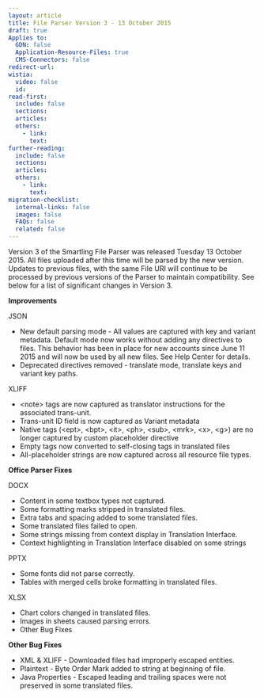 ```yaml
---
layout: article
title: File Parser Version 3 - 13 October 2015
draft: true
Applies to:
  GDN: false
  Application-Resource-Files: true
  CMS-Connectors: false
redirect-url:
wistia:
  video: false
  id:
read-first:
  include: false
  sections:
  articles:
  others:
    - link:
      text:
further-reading:
  include: false
  sections:
  articles:
  others:
    - link:
      text:
migration-checklist:
  internal-links: false
  images: false
  FAQs: false
  related: false
---
```



Version 3 of the Smartling File Parser was released Tuesday 13 October 2015. All files uploaded after this time will be parsed by the new version. Updates to previous files, with the same File URI will continue to be processed by previous versions of the Parser to maintain compatibility. See below for a list of significant changes in Version 3.

**Improvements**

JSON

* New default parsing mode - All values are captured with key and variant metadata. Default mode now works without adding any directives to files. This behavior has been in place for new accounts since June 11 2015 and will now be used by all new files. See Help Center for details.
* Deprecated directives removed - translate mode, translate keys and variant key paths.


XLIFF

* &lt;note&gt; tags are now captured as translator instructions for the associated trans-unit.
* Trans-unit ID field is now captured as Variant metadata
* Native tags (&lt;ept&gt;, &lt;bpt&gt;, &lt;it&gt;, &lt;ph&gt;, &lt;sub&gt;, &lt;mrk&gt;, &lt;x&gt;, &lt;g&gt;) are no longer captured by custom placeholder directive
* Empty tags now converted to self-closing tags in translated files
* All-placeholder strings are now captured across all resource file types.


**Office Parser Fixes**

DOCX

* Content in some textbox types not captured.
* Some formatting marks stripped in translated files.
* Extra tabs and spacing added to some translated files.
* Some translated files failed to open.
* Some strings missing from context display in Translation Interface.
* Context highlighting in Translation Interface disabled on some strings


PPTX

* Some fonts did not parse correctly.
* Tables with merged cells broke formatting in translated files.


XLSX

* Chart colors changed in translated files.
* Images in sheets caused parsing errors.
* Other Bug Fixes


**Other Bug Fixes**

* XML & XLIFF - Downloaded files had improperly escaped entities.
* Plaintext - Byte Order Mark added to string at beginning of file.
* Java Properties - Escaped leading and trailing spaces were not preserved in some translated files.